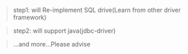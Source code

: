 
> step1: will Re-implement SQL drive(Learn from other driver framework)

> step2: will support java(jdbc-driver)

> ...and more...Please advise 